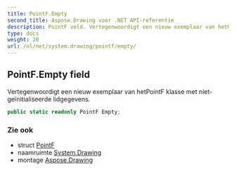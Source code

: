 ```yaml
---
title: PointF.Empty
second_title: Aspose.Drawing voor .NET API-referentie
description: PointF veld. Vertegenwoordigt een nieuw exemplaar van hetPointF klasse met nietgeïnitialiseerde lidgegevens.
type: docs
weight: 20
url: /nl/net/system.drawing/pointf/empty/
---
```

## PointF.Empty field

Vertegenwoordigt een nieuw exemplaar van hetPointF klasse met niet-geïnitialiseerde lidgegevens.

```csharp
public static readonly PointF Empty;
```

### Zie ook

* struct [PointF](../)
* naamruimte [System.Drawing](../../pointf/)
* montage [Aspose.Drawing](../../../)


